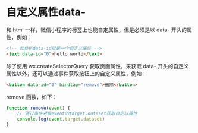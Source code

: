 # 自定义属性data-
和 html 一样，微信小程序的标签上也能自定属性，但是必须是以 data- 开头的属性，例如：

```html
<!-- 此处的data-id就是一个自定义属性 -->
<text data-id="0">hello world</text>
```

除了使用 wx.createSelectorQuery 获取页面属性，来获取 data- 开头的自定义属性以外，还可以通过事件获取按钮上的自定义属性，例如：

```html
<button data-id="0" bindtap="remove">删除</button>
```

remove 函数，如下：

```js
function remove(event) {
    // 通过事件对象event的target.dataset获取自定以属性
    console.log(event.target.dataset)
}
```